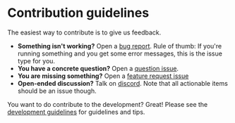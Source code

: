 # Contribution guidelines

<!-- Please don't use relative links in this page, as it is included by github in various places -->
<!-- INCLUSION START -->

The easiest way to contribute is to give us feedback.

* **Something isn't working?** Open a [bug report](https://github.com/SWE-agent/SWE-agent/issues/new?template=bug_report.yml).
  Rule of thumb: If you're running something and you get some error messages, this is the issue type for you.
* **You have a concrete question?** Open a [question issue](https://github.com/SWE-agent/SWE-agent/issues/new?template=question.yml).
* **You are missing something?** Open a [feature request issue](https://github.com/SWE-agent/SWE-agent/issues/new?template=feature_request.yml)
* **Open-ended discussion?** Talk on [discord](https://discord.gg/AVEFbBn2rH). Note that all actionable items should be an issue though.

<!-- INCLUSION END -->

You want to do contribute to the development? Great! Please see the [development guidelines](https://swe-agent.com/latest/dev/contribute/) for guidelines and tips.
